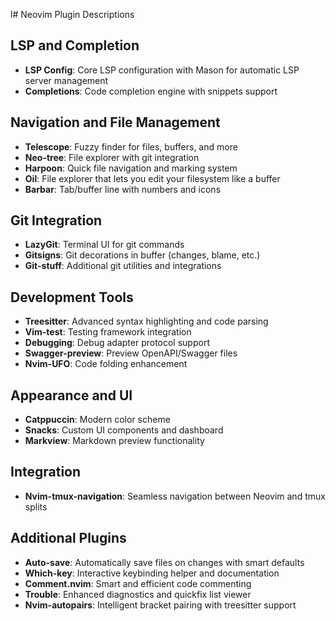 l# Neovim Plugin Descriptions

## LSP and Completion
- **LSP Config**: Core LSP configuration with Mason for automatic LSP server management
- **Completions**: Code completion engine with snippets support

## Navigation and File Management
- **Telescope**: Fuzzy finder for files, buffers, and more
- **Neo-tree**: File explorer with git integration
- **Harpoon**: Quick file navigation and marking system
- **Oil**: File explorer that lets you edit your filesystem like a buffer
- **Barbar**: Tab/buffer line with numbers and icons

## Git Integration
- **LazyGit**: Terminal UI for git commands
- **Gitsigns**: Git decorations in buffer (changes, blame, etc.)
- **Git-stuff**: Additional git utilities and integrations

## Development Tools
- **Treesitter**: Advanced syntax highlighting and code parsing
- **Vim-test**: Testing framework integration
- **Debugging**: Debug adapter protocol support
- **Swagger-preview**: Preview OpenAPI/Swagger files
- **Nvim-UFO**: Code folding enhancement

## Appearance and UI
- **Catppuccin**: Modern color scheme
- **Snacks**: Custom UI components and dashboard
- **Markview**: Markdown preview functionality

## Integration
- **Nvim-tmux-navigation**: Seamless navigation between Neovim and tmux splits

## Additional Plugins
- **Auto-save**: Automatically save files on changes with smart defaults
- **Which-key**: Interactive keybinding helper and documentation
- **Comment.nvim**: Smart and efficient code commenting
- **Trouble**: Enhanced diagnostics and quickfix list viewer
- **Nvim-autopairs**: Intelligent bracket pairing with treesitter support